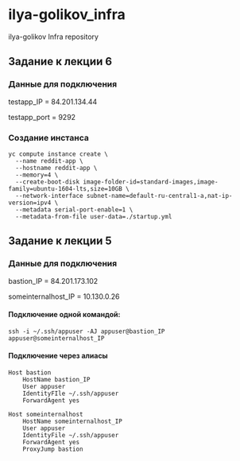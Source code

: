 # ilya-golikov_infra

ilya-golikov Infra repository

## Задание к лекции 6

### Данные для подключения

testapp_IP = 84.201.134.44

testapp_port = 9292

### Создание инстанса

```
yc compute instance create \
  --name reddit-app \
  --hostname reddit-app \
  --memory=4 \
  --create-boot-disk image-folder-id=standard-images,image-family=ubuntu-1604-lts,size=10GB \
  --network-interface subnet-name=default-ru-central1-a,nat-ip-version=ipv4 \
  --metadata serial-port-enable=1 \
  --metadata-from-file user-data=./startup.yml
```

## Задание к лекции 5

### Данные для подключения

bastion_IP = 84.201.173.102

someinternalhost_IP = 10.130.0.26

#### Подключение одной командой:

```ssh -i ~/.ssh/appuser -AJ appuser@bastion_IP appuser@someinternalhost_IP```

#### Подключение через алиасы

```
Host bastion
    HostName bastion_IP
    User appuser
    IdentityFIle ~/.ssh/appuser
    ForwardAgent yes

Host someinternalhost
    HostName someinternalhost_IP
    User appuser
    IdentityFile ~/.ssh/appuser
    ForwardAgent yes
    ProxyJump bastion
```
